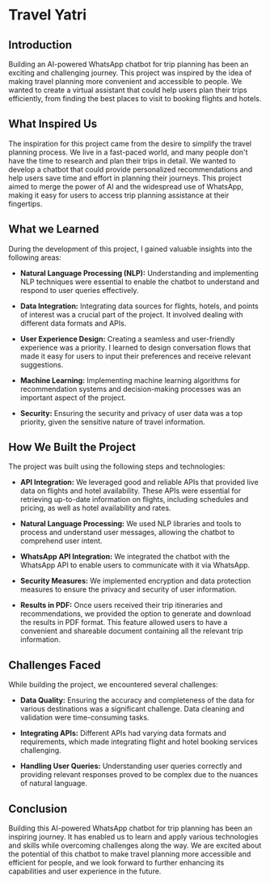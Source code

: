 # Travel Yatri

## Introduction

Building an AI-powered WhatsApp chatbot for trip planning has been an exciting and challenging journey. This project was inspired by the idea of making travel planning more convenient and accessible to people. We wanted to create a virtual assistant that could help users plan their trips efficiently, from finding the best places to visit to booking flights and hotels.

## What Inspired Us

The inspiration for this project came from the desire to simplify the travel planning process. We live in a fast-paced world, and many people don't have the time to research and plan their trips in detail. We wanted to develop a chatbot that could provide personalized recommendations and help users save time and effort in planning their journeys. This project aimed to merge the power of AI and the widespread use of WhatsApp, making it easy for users to access trip planning assistance at their fingertips.

## What we Learned

During the development of this project, I gained valuable insights into the following areas:

- **Natural Language Processing (NLP):** Understanding and implementing NLP techniques were essential to enable the chatbot to understand and respond to user queries effectively.

- **Data Integration:** Integrating data sources for flights, hotels, and points of interest was a crucial part of the project. It involved dealing with different data formats and APIs.

- **User Experience Design:** Creating a seamless and user-friendly experience was a priority. I learned to design conversation flows that made it easy for users to input their preferences and receive relevant suggestions.

- **Machine Learning:** Implementing machine learning algorithms for recommendation systems and decision-making processes was an important aspect of the project.

- **Security:** Ensuring the security and privacy of user data was a top priority, given the sensitive nature of travel information.

## How We Built the Project

The project was built using the following steps and technologies:

- **API Integration:** We leveraged good and reliable APIs that provided live data on flights and hotel availability. These APIs were essential for retrieving up-to-date information on flights, including schedules and pricing, as well as hotel availability and rates.

- **Natural Language Processing:** We used NLP libraries and tools to process and understand user messages, allowing the chatbot to comprehend user intent.

- **WhatsApp API Integration:** We integrated the chatbot with the WhatsApp API to enable users to communicate with it via WhatsApp.

- **Security Measures:** We implemented encryption and data protection measures to ensure the privacy and security of user information.

- **Results in PDF:** Once users received their trip itineraries and recommendations, we provided the option to generate and download the results in PDF format. This feature allowed users to have a convenient and shareable document containing all the relevant trip information.

## Challenges Faced

While building the project, we encountered several challenges:

- **Data Quality:** Ensuring the accuracy and completeness of the data for various destinations was a significant challenge. Data cleaning and validation were time-consuming tasks.

- **Integrating APIs:** Different APIs had varying data formats and requirements, which made integrating flight and hotel booking services challenging.

- **Handling User Queries:** Understanding user queries correctly and providing relevant responses proved to be complex due to the nuances of natural language.

## Conclusion

Building this AI-powered WhatsApp chatbot for trip planning has been an inspiring journey. It has enabled us to learn and apply various technologies and skills while overcoming challenges along the way. We are excited about the potential of this chatbot to make travel planning more accessible and efficient for people, and we look forward to further enhancing its capabilities and user experience in the future.
